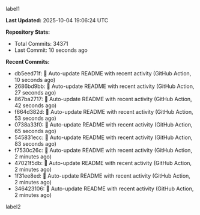
label1 
<!-- ACTIVITY_START -->
**Last Updated:** 2025-10-04 19:06:24 UTC

**Repository Stats:**
- Total Commits: 34371
- Last Commit: 10 seconds ago

**Recent Commits:**
- db5eed71f: 🤖 Auto-update README with recent activity (GitHub Action, 10 seconds ago)
- 2686bd9bb: 🤖 Auto-update README with recent activity (GitHub Action, 27 seconds ago)
- 867ba2717: 🤖 Auto-update README with recent activity (GitHub Action, 42 seconds ago)
- f664d382d: 🤖 Auto-update README with recent activity (GitHub Action, 53 seconds ago)
- 0738a33f0: 🤖 Auto-update README with recent activity (GitHub Action, 65 seconds ago)
- 545831ecc: 🤖 Auto-update README with recent activity (GitHub Action, 83 seconds ago)
- f7530c26c: 🤖 Auto-update README with recent activity (GitHub Action, 2 minutes ago)
- 47021f5db: 🤖 Auto-update README with recent activity (GitHub Action, 2 minutes ago)
- 1f31ee8ed: 🤖 Auto-update README with recent activity (GitHub Action, 2 minutes ago)
- 346423106: 🤖 Auto-update README with recent activity (GitHub Action, 2 minutes ago)
<!-- ACTIVITY_END -->

label2
